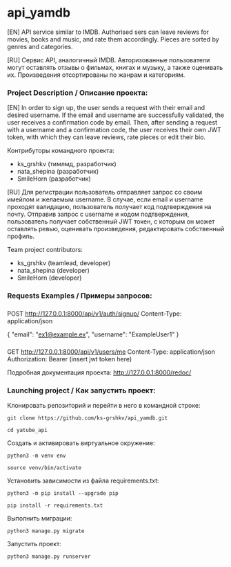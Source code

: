 # api_yamdb
[EN] API service similar to IMDB. Authorised sers can leave reviews for movies, books
and music, and rate them accordingly. Pieces are sorted by genres and categories.

[RU] Сервис API, аналогичный IMDB. Авторизованные пользователи могут оставлять отзывы о фильмах, книгах
и музыку, а также оценивать их. Произведения отсортированы по жанрам и категориям.

### Project Description / Описание проекта:

[EN] In order to sign up, the user sends a request with their email and desired username.
If the email and username are successfully validated, the user receives a confirmation code by email.
Then, after sending a request with a username and a confirmation code, the user receives their own JWT token, with which
they can leave reviews, rate pieces or edit their bio.

Контрибуторы командного проекта:
- ks_grshkv (тимлмд, разработчик)
- nata_shepina (разработчик)
- SmileHorn (разработчик)

[RU] Для регистрации пользователь отправляет запрос со своим имейлом и желаемым username.
В случае, если email и username проходят валидацию, пользователь получает код подтверждения на почту.
Отправив запрос с username и кодом подтверждения, пользователь получает собственный JWT токен, с которым
он может оставлять ревью, оценивать произведения, редактировать собственный профиль.

Team project contributors:
- ks_grshkv (teamlead, developer)
- nata_shepina (developer)
- SmileHorn (developer)


### Requests Examples / Примеры запросов:

###
POST http://127.0.0.1:8000/api/v1/auth/signup/
Content-Type: application/json

{
    "email": "ex1@example.ex",
    "username": "ExampleUser1"
}

###
GET http://127.0.0.1:8000/api/v1/users/me
Content-Type: application/json
Authorization: Bearer (insert jwt token here)


Подробная документация проекта:
http://127.0.0.1:8000/redoc/

### Launching project / Как запустить проект:

Клонировать репозиторий и перейти в него в командной строке:

```
git clone https://github.com/ks-grshkv/api_yamdb.git
```

```
cd yatube_api
```

Cоздать и активировать виртуальное окружение:

```
python3 -m venv env
```

```
source venv/bin/activate
```

Установить зависимости из файла requirements.txt:

```
python3 -m pip install --upgrade pip
```

```
pip install -r requirements.txt
```

Выполнить миграции:

```
python3 manage.py migrate
```

Запустить проект:

```
python3 manage.py runserver
```
